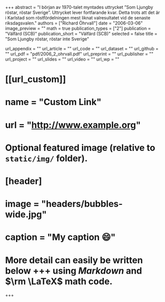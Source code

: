 +++
abstract = "I början av 1970-talet myntades uttrycket ”Som Ljungby röstar, röstar Sverige”. Uttrycket lever fortfarande kvar. Detta trots att det är i Karlstad som röstfördelningen mest liknat valresultatet vid de senaste riksdagsvalen."
authors = ["Richard Öhrvall"]
date = "2006-03-06"
image_preview = ""
math = true
publication_types = ["2"]
publication = "Välfärd (SCB)"
publication_short = "Välfärd (SCB)"
selected = false
title = "Som Ljungby röstar, röstar inte Sverige"

url_appendix = ""
url_article = ""
url_code = ""
url_dataset = ""
url_github = ""
url_pdf = "pdf/2006_2_ohrvall.pdf"
url_preprint = ""
url_publisher  = ""
url_project = ""
url_slides = ""
url_video = ""
url_wp = ""

# [[url_custom]]
# name = "Custom Link"
# url = "http://www.example.org"

# Optional featured image (relative to `static/img/` folder).
# [header]
# image = "headers/bubbles-wide.jpg"
# caption = "My caption :smile:"


# More detail can easily be written below +++ using *Markdown* and $\rm \LaTeX$ math code.
+++
